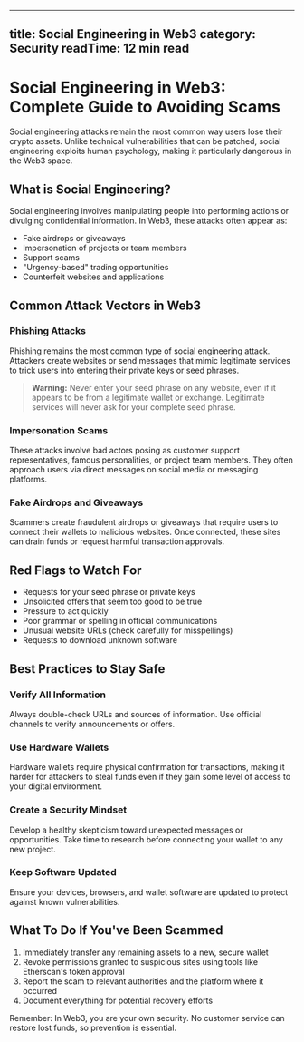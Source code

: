 
---
title: Social Engineering in Web3
category: Security
readTime: 12 min read
---

# Social Engineering in Web3: Complete Guide to Avoiding Scams

Social engineering attacks remain the most common way users lose their crypto assets. Unlike technical vulnerabilities that can be patched, social engineering exploits human psychology, making it particularly dangerous in the Web3 space.

## What is Social Engineering?

Social engineering involves manipulating people into performing actions or divulging confidential information. In Web3, these attacks often appear as:

- Fake airdrops or giveaways
- Impersonation of projects or team members
- Support scams
- "Urgency-based" trading opportunities
- Counterfeit websites and applications

## Common Attack Vectors in Web3

### Phishing Attacks

Phishing remains the most common type of social engineering attack. Attackers create websites or send messages that mimic legitimate services to trick users into entering their private keys or seed phrases.

> **Warning:** Never enter your seed phrase on any website, even if it appears to be from a legitimate wallet or exchange. Legitimate services will never ask for your complete seed phrase.

### Impersonation Scams

These attacks involve bad actors posing as customer support representatives, famous personalities, or project team members. They often approach users via direct messages on social media or messaging platforms.

### Fake Airdrops and Giveaways

Scammers create fraudulent airdrops or giveaways that require users to connect their wallets to malicious websites. Once connected, these sites can drain funds or request harmful transaction approvals.

## Red Flags to Watch For

- Requests for your seed phrase or private keys
- Unsolicited offers that seem too good to be true
- Pressure to act quickly
- Poor grammar or spelling in official communications
- Unusual website URLs (check carefully for misspellings)
- Requests to download unknown software

## Best Practices to Stay Safe

### Verify All Information

Always double-check URLs and sources of information. Use official channels to verify announcements or offers.

### Use Hardware Wallets

Hardware wallets require physical confirmation for transactions, making it harder for attackers to steal funds even if they gain some level of access to your digital environment.

### Create a Security Mindset

Develop a healthy skepticism toward unexpected messages or opportunities. Take time to research before connecting your wallet to any new project.

### Keep Software Updated

Ensure your devices, browsers, and wallet software are updated to protect against known vulnerabilities.

## What To Do If You've Been Scammed

1. Immediately transfer any remaining assets to a new, secure wallet
2. Revoke permissions granted to suspicious sites using tools like Etherscan's token approval
3. Report the scam to relevant authorities and the platform where it occurred
4. Document everything for potential recovery efforts

Remember: In Web3, you are your own security. No customer service can restore lost funds, so prevention is essential.
